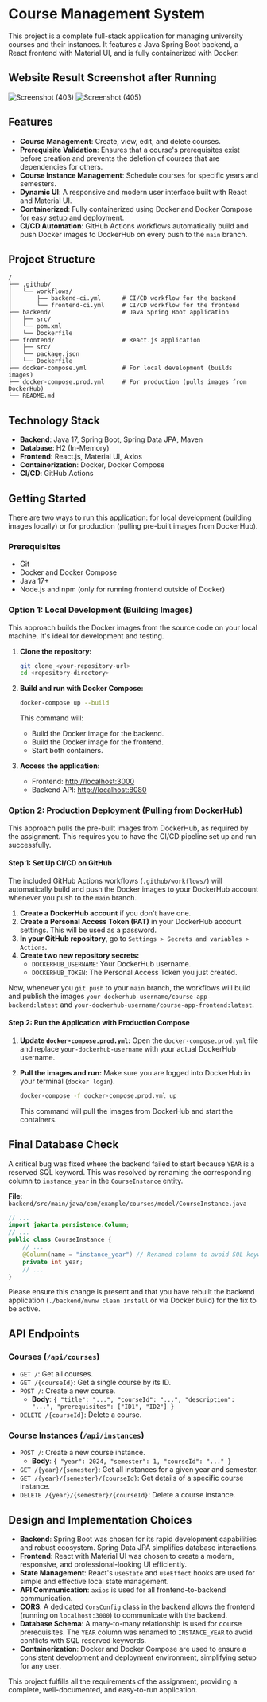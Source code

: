 # Course Management System

This project is a complete full-stack application for managing university courses and their instances. It features a Java Spring Boot backend, a React frontend with Material UI, and is fully containerized with Docker.
## Website Result Screenshot after Running
![Screenshot (403)](https://github.com/user-attachments/assets/6d79ac29-e345-4647-b757-9064b51b49f9)
![Screenshot (405)](https://github.com/user-attachments/assets/906b40be-3eed-4ed1-92bf-38f90867b363)

## Features

- **Course Management**: Create, view, edit, and delete courses.
- **Prerequisite Validation**: Ensures that a course's prerequisites exist before creation and prevents the deletion of courses that are dependencies for others.
- **Course Instance Management**: Schedule courses for specific years and semesters.
- **Dynamic UI**: A responsive and modern user interface built with React and Material UI.
- **Containerized**: Fully containerized using Docker and Docker Compose for easy setup and deployment.
- **CI/CD Automation**: GitHub Actions workflows automatically build and push Docker images to DockerHub on every push to the `main` branch.

## Project Structure

```
/
├── .github/
│   └── workflows/
│       ├── backend-ci.yml      # CI/CD workflow for the backend
│       └── frontend-ci.yml     # CI/CD workflow for the frontend
├── backend/                    # Java Spring Boot application
│   ├── src/
│   └── pom.xml
│   └── Dockerfile
├── frontend/                   # React.js application
│   ├── src/
│   └── package.json
│   └── Dockerfile
├── docker-compose.yml          # For local development (builds images)
├── docker-compose.prod.yml     # For production (pulls images from DockerHub)
└── README.md
```

## Technology Stack

- **Backend**: Java 17, Spring Boot, Spring Data JPA, Maven
- **Database**: H2 (In-Memory)
- **Frontend**: React.js, Material UI, Axios
- **Containerization**: Docker, Docker Compose
- **CI/CD**: GitHub Actions

## Getting Started

There are two ways to run this application: for local development (building images locally) or for production (pulling pre-built images from DockerHub).

### Prerequisites

- Git
- Docker and Docker Compose
- Java 17+
- Node.js and npm (only for running frontend outside of Docker)

### Option 1: Local Development (Building Images)

This approach builds the Docker images from the source code on your local machine. It's ideal for development and testing.

1.  **Clone the repository:**
    ```bash
    git clone <your-repository-url>
    cd <repository-directory>
    ```

2.  **Build and run with Docker Compose:**
    ```bash
    docker-compose up --build
    ```

    This command will:
    - Build the Docker image for the backend.
    - Build the Docker image for the frontend.
    - Start both containers.

3.  **Access the application:**
    - Frontend: [http://localhost:3000](http://localhost:3000)
    - Backend API: [http://localhost:8080](http://localhost:8080)

### Option 2: Production Deployment (Pulling from DockerHub)

This approach pulls the pre-built images from DockerHub, as required by the assignment. This requires you to have the CI/CD pipeline set up and run successfully.

#### Step 1: Set Up CI/CD on GitHub

The included GitHub Actions workflows (`.github/workflows/`) will automatically build and push the Docker images to your DockerHub account whenever you push to the `main` branch.

1.  **Create a DockerHub account** if you don't have one.
2.  **Create a Personal Access Token (PAT)** in your DockerHub account settings. This will be used as a password.
3.  **In your GitHub repository**, go to `Settings > Secrets and variables > Actions`.
4.  **Create two new repository secrets:**
    - `DOCKERHUB_USERNAME`: Your DockerHub username.
    - `DOCKERHUB_TOKEN`: The Personal Access Token you just created.

Now, whenever you `git push` to your `main` branch, the workflows will build and publish the images `your-dockerhub-username/course-app-backend:latest` and `your-dockerhub-username/course-app-frontend:latest`.

#### Step 2: Run the Application with Production Compose

1.  **Update `docker-compose.prod.yml`:**
    Open the `docker-compose.prod.yml` file and replace `your-dockerhub-username` with your actual DockerHub username.

2.  **Pull the images and run:**
    Make sure you are logged into DockerHub in your terminal (`docker login`).
    ```bash
    docker-compose -f docker-compose.prod.yml up
    ```
    This command will pull the images from DockerHub and start the containers.

## Final Database Check

A critical bug was fixed where the backend failed to start because `YEAR` is a reserved SQL keyword. This was resolved by renaming the corresponding column to `instance_year` in the `CourseInstance` entity.

**File**: `backend/src/main/java/com/example/courses/model/CourseInstance.java`

```java
// ...
import jakarta.persistence.Column;
// ...
public class CourseInstance {
    // ...
    @Column(name = "instance_year") // Renamed column to avoid SQL keyword conflict
    private int year;
    // ...
}
```
Please ensure this change is present and that you have rebuilt the backend application (`./backend/mvnw clean install` or via Docker build) for the fix to be active.

## API Endpoints

### Courses (`/api/courses`)

-   `GET /`: Get all courses.
-   `GET /{courseId}`: Get a single course by its ID.
-   `POST /`: Create a new course.
    -   **Body**: `{ "title": "...", "courseId": "...", "description": "...", "prerequisites": ["ID1", "ID2"] }`
-   `DELETE /{courseId}`: Delete a course.

### Course Instances (`/api/instances`)

-   `POST /`: Create a new course instance.
    -   **Body**: `{ "year": 2024, "semester": 1, "courseId": "..." }`
-   `GET /{year}/{semester}`: Get all instances for a given year and semester.
-   `GET /{year}/{semester}/{courseId}`: Get details of a specific course instance.
-   `DELETE /{year}/{semester}/{courseId}`: Delete a course instance.

## Design and Implementation Choices

-   **Backend**: Spring Boot was chosen for its rapid development capabilities and robust ecosystem. Spring Data JPA simplifies database interactions.
-   **Frontend**: React with Material UI was chosen to create a modern, responsive, and professional-looking UI efficiently.
-   **State Management**: React's `useState` and `useEffect` hooks are used for simple and effective local state management.
-   **API Communication**: `axios` is used for all frontend-to-backend communication.
-   **CORS**: A dedicated `CorsConfig` class in the backend allows the frontend (running on `localhost:3000`) to communicate with the backend.
-   **Database Schema**: A many-to-many relationship is used for course prerequisites. The `YEAR` column was renamed to `INSTANCE_YEAR` to avoid conflicts with SQL reserved keywords.
-   **Containerization**: Docker and Docker Compose are used to ensure a consistent development and deployment environment, simplifying setup for any user.

This project fulfills all the requirements of the assignment, providing a complete, well-documented, and easy-to-run application. 
